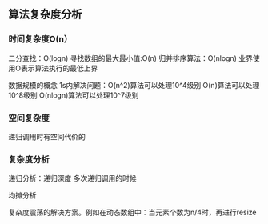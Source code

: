 ## 算法复杂度分析
### 时间复杂度O(n）
二分查找：O(logn)
寻找数组的最大最小值:O(n)
归并排序算法：O(nlogn)
业界使用O表示算法执行的最低上界

数据规模的概念
1s内解决问题：O(n^2)算法可以处理10^4级别
			O(n)算法可以处理10^8级别
			O(nlogn)算法可以处理10^7级别


### 空间复杂度
递归调用时有空间代价的

### 复杂度分析
递归分析：递归深度
多次递归调用的时候

均摊分析

复杂度震荡的解决方案。例如在动态数组中：当元素个数为n/4时，再进行resize
